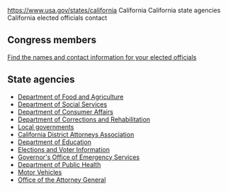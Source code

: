 

https://www.usa.gov/states/california
California
California state agencies
California elected officials contact

Congress members
----------------

[Find the names and contact information for your elected officials](https://www.usa.gov/elected-officials)

State agencies
--------------

* [Department of Food and Agriculture](https://www.cdfa.ca.gov/)
* [Department of Social Services](https://www.cdss.ca.gov/)
* [Department of Consumer Affairs](https://www.dca.ca.gov/)
* [Department of Corrections and Rehabilitation](https://www.cdcr.ca.gov/)
* [Local governments](https://www.counties.org/county-websites-profile-information)
* [California District Attorneys Association](https://www.cdaa.org/)
* [Department of Education](https://www.cde.ca.gov/)
* [Elections and Voter Information](https://www.sos.ca.gov/elections)
* [Governor's Office of Emergency Services](https://www.caloes.ca.gov/)
* [Department of Public Health](https://www.cdph.ca.gov/)
* [Motor Vehicles](https://www.dmv.ca.gov/portal/)
* [Office of the Attorney General](https://www.oag.ca.gov/)
